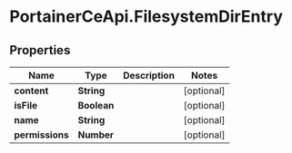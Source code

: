 # PortainerCeApi.FilesystemDirEntry

## Properties
Name | Type | Description | Notes
------------ | ------------- | ------------- | -------------
**content** | **String** |  | [optional] 
**isFile** | **Boolean** |  | [optional] 
**name** | **String** |  | [optional] 
**permissions** | **Number** |  | [optional] 


